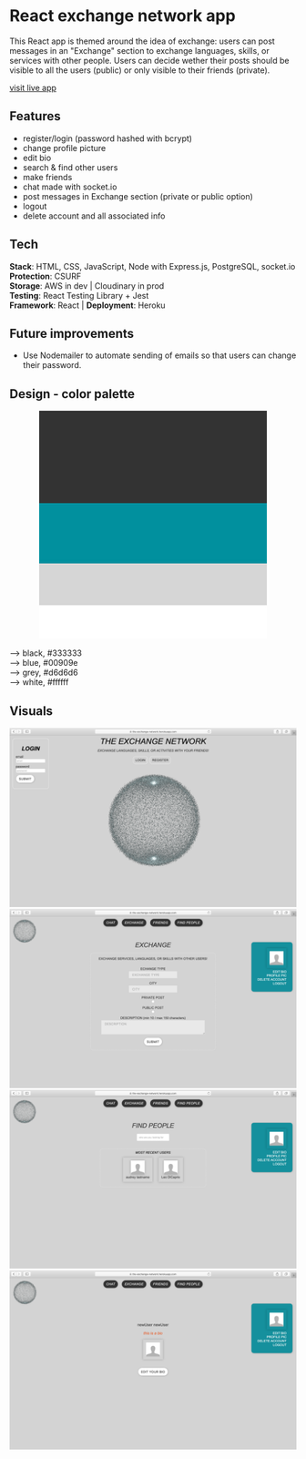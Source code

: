 # React exchange network app

This React app is themed around the idea of exchange: users can post messages in an "Exchange" section to exchange languages, skills, or services with other people. Users can decide wether their posts should be visible to
all the users (public) or only visible to their friends (private).

[visit live app](https://the-exchange-network.herokuapp.com/)

## Features

- register/login (password hashed with bcrypt)
- change profile picture
- edit bio
- search & find other users
- make friends
- chat made with socket.io
- post messages in Exchange section (private or public option)
- logout
- delete account and all associated info

## Tech

**Stack**: HTML, CSS, JavaScript, Node with Express.js, PostgreSQL, socket.io <br />
**Protection**: CSURF <br />
**Storage**: AWS in dev | Cloudinary in prod <br />
**Testing**: React Testing Library + Jest <br />
**Framework**: React | **Deployment**: Heroku

## Future improvements

- Use Nodemailer to automate sending of emails so that users can change their password.

## Design - color palette

<p align="center">
<img width="400" height="400" src="palette.jpg">

--> black, #333333 </br>
--> blue, #00909e </br>
--> grey, #d6d6d6 </br>
--> white, #ffffff </br>

</p>

## Visuals

![screenshot](screenshot_1.png)
![screenshot](screenshot_4.png)
![screenshot](screenshot_5.png)
![screenshot](screenshot_3.png)

